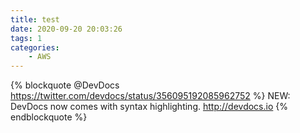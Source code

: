 ```yaml
---
title: test
date: 2020-09-20 20:03:26
tags: 1
categories:
    - AWS
---
```

{% blockquote @DevDocs https://twitter.com/devdocs/status/356095192085962752 %}
NEW: DevDocs now comes with syntax highlighting. http://devdocs.io
{% endblockquote %}